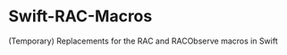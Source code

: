 Swift-RAC-Macros
================

(Temporary) Replacements for the RAC and RACObserve macros in Swift
